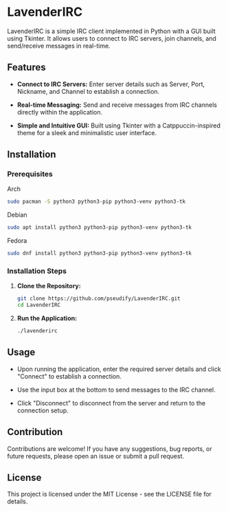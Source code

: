 # LavenderIRC

LavenderIRC is a simple IRC client implemented in Python with a GUI built using Tkinter. It allows users to connect to IRC servers, join channels, and send/receive messages in real-time.

## Features

- **Connect to IRC Servers:** Enter server details such as Server, Port, Nickname, and Channel to establish a connection.
  
- **Real-time Messaging:** Send and receive messages from IRC channels directly within the application.
  
- **Simple and Intuitive GUI:** Built using Tkinter with a Catppuccin-inspired theme for a sleek and minimalistic user interface.

## Installation

### Prerequisites
Arch
```bash
sudo pacman -S python3 python3-pip python3-venv python3-tk
```

Debian
```bash
sudo apt install python3 python3-pip python3-venv python3-tk
```

Fedora
```bash
sudo dnf install python3 python3-pip python3-venv python3-tk
```

### Installation Steps

1. **Clone the Repository:**

   ```bash
   git clone https://github.com/pseudify/LavenderIRC.git
   cd LavenderIRC
   ```

2. **Run the Application:**

   ```bash
   ./lavenderirc
   ```

## Usage

- Upon running the application, enter the required server details and click "Connect" to establish a connection.
  
- Use the input box at the bottom to send messages to the IRC channel.
  
- Click "Disconnect" to disconnect from the server and return to the connection setup.

## Contribution

Contributions are welcome! If you have any suggestions, bug reports, or future requests, please open an issue or submit a pull request.

## License

This project is licensed under the MIT License - see the LICENSE file for details.
